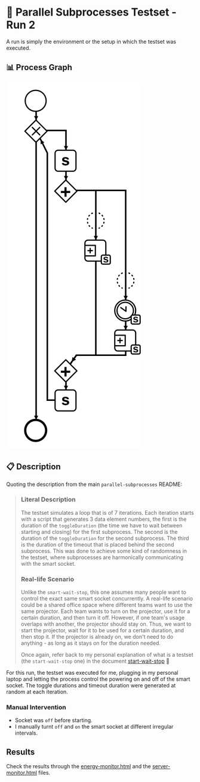 # 🧪 Parallel Subprocesses Testset - Run 2

A run is simply the environment or the setup in which the testset was executed.

## 📊 Process Graph

![Process Diagram](https://raw.githubusercontent.com/ylkhayat/smart-socket-service/main/docs/testsets/parallel-subprocesses/parallel-subprocesses.svg)

## 📋 Description

Quoting the description from the main `parallel-subprocesses` README:

> ### Literal Description
>
> The testset simulates a loop that is of 7 iterations. Each iteration starts with a script that generates 3 data element numbers, the first is the duration of the `toggleDuration` (the time we have to wait between starting and closing) for the first subprocess. The second is the duration of the `toggleDuration` for the second subprocess. The third is the duration of the timeout that is placed behind the second subprocess. This was done to achieve some kind of randomness in the testset, where subprocesses are harmonically communicating with the smart socket.
>
> ### Real-life Scenario
>
> Unlike the `smart-wait-stop`, this one assumes many people want to control the exact same smart socket concurrently. A real-life scenario could be a shared office space where different teams want to use the same projector. Each team wants to turn on the projector, use it for a certain duration, and then turn it off. However, if one team's usage overlaps with another, the projector should stay on. Thus, we want to start the projector, wait for it to be used for a certain duration, and then stop it. If the projector is already on, we don't need to do anything - as long as it stays on for the duration needed.
>
> Once again, refer back to my personal explanation of what is a testset (the `start-wait-stop` one) in the document [start-wait-stop](https://ylkhayat.github.io/smart-socket-service/testsets/#start-wait-stop.pdf) 🚀

For this run, the testset was executed for me, plugging in my personal laptop and letting the process control the powering on and off of the smart socket. The toggle durations and timeout duration were generated at random at each iteration.

### Manual Intervention

- Socket was `off` before starting.
- I manually turnt `off` and `on` the smart socket at different irregular intervals.

## Results

Check the results through the [energy-monitor.html](https://ylkhayat.github.io/smart-socket-service/testsets/#parallel-processes/run-2/energy-monitor.html) and the [server-monitor.html](https://ylkhayat.github.io/smart-socket-service/testsets/#parallel-processes/run-2/server-monitor.html) files.
